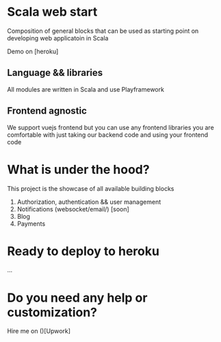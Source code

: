 # Scala web start
Composition of general blocks that can be used as starting point on developing web applicatoin in Scala

Demo on [heroku]

## Language && libraries
All modules are written in Scala and use Playframework

## Frontend agnostic 
We support vuejs frontend but you can use any frontend libraries you are comfortable with just taking our backend code and using your frontend code

# What is under the hood?
This project is the showcase of all available building blocks 

1. Authorization, authentication && user management
2. Notifications (websocket/email/) [soon]
3. Blog 
4. Payments

# Ready to deploy to heroku
...

# Do you need any help or customization? 
Hire me on ()[Upwork]
